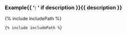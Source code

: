 <section class="example">
<h3 class="example-heading">Example{{ ': ' if description }}{{ description }}</h3>

{% include includePath %}

```{{ highlightLang if highlightLang else "html" }}
{% include includePath %}
```

<div class="demo-end"></div>
</section>
